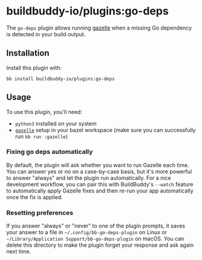 # buildbuddy-io/plugins:go-deps

The `go-deps` plugin allows running
[gazelle](https://github.com/bazelbuild/bazel-gazelle) when a missing Go
dependency is detected in your build output.

## Installation

Install this plugin with:

```
bb install buildbuddy-io/plugins:go-deps
```

## Usage

To use this plugin, you'll need:

- `python3` installed on your system
- [`gazelle`](https://github.com/bazelbuild/bazel-gazelle) setup in your
  bazel workspace (make sure you can successfully run `bb run :gazelle`)

### Fixing go deps automatically

By default, the plugin will ask whether you want to run Gazelle each time.
You can answer yes or no on a case-by-case basis, but it's more powerful
to answer "always" and let the plugin run automatically. For a nice
development workflow, you can pair this with BuildBuddy's `--watch`
feature to automatically apply Gazelle fixes and then re-run your app
automatically once the fix is applied.

### Resetting preferences

If you answer "always" or "never" to one of the plugin prompts, it saves
your answer to a file in `~/.config/bb-go-deps-plugin` on Linux or
`~/Library/Application Support/bb-go-deps-plugin` on macOS. You can delete
this directory to make the plugin forget your response and ask again next
time.
